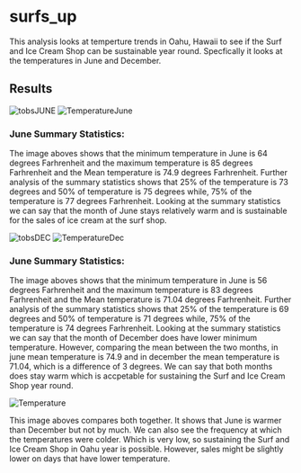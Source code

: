 # surfs_up
This analysis looks at temperture trends in Oahu, Hawaii to see if the Surf and Ice Cream Shop can be sustainable year round. Specfically it looks at the temperatures in June and December. 

## Results

![tobsJUNE](https://user-images.githubusercontent.com/117749494/214462246-e11dff44-0e4f-43fc-9bc7-acfaca890a07.PNG)
 ![TemperatureJune](https://user-images.githubusercontent.com/117749494/214463184-4f1328bc-1302-4585-98fe-07e42e69169c.png)
### June Summary Statistics:
 The image aboves shows that the minimum temperature in June is 64 degrees Farhrenheit and the maximum temperature is 85 degrees Farhrenheit and the Mean temperature is 74.9 degrees Farhrenheit. Further analysis of the summary statistics shows that 25% of the temperature is 73 degrees and 50% of temperature is 75 degrees while, 75% of the temperature is 77 degrees Farhrenheit. Looking at the summary statistics we can say that the month of June stays relatively warm and is sustainable for the sales of ice cream at the surf shop. 

![tobsDEC](https://user-images.githubusercontent.com/117749494/214609041-62dc69d6-1f3c-4cb4-b492-d7de109d30c9.PNG)
![TemperatureDec](https://user-images.githubusercontent.com/117749494/214609057-ad2e00ec-a4bb-4ab1-ba48-f14d1e54fde2.png)
### June Summary Statistics:
  The image aboves shows that the minimum temperature in June is 56 degrees Farhrenheit and the maximum temperature is 83 degrees Farhrenheit and the Mean temperature is 71.04 degrees Farhrenheit. Further analysis of the summary statistics shows that 25% of the temperature is 69 degrees and 50% of temperature is 71 degrees while, 75% of the temperature is 74 degrees Farhrenheit. Looking at the summary statistics we can say that the month of December does have lower minimum temperature. However, comparing the mean between the two months, in june mean temperature is 74.9 and in december the mean temperature is 71.04, which is a difference of 3 degrees. We can say that both months does stay warm which is accpetable for sustaining the Surf and Ice Cream Shop year round. 
  
  ![Temperature](https://user-images.githubusercontent.com/117749494/214610903-ad11100e-df44-4428-b3b9-0c6dbb506629.png)

This image aboves compares both together. It shows that June is warmer than December but not by much. We can also see the frequency at which the temperatures were colder. Which is very low, so sustaining the Surf and Ice Cream Shop in Oahu year is possible. However, sales might be slightly lower on days that have lower temperature. 
